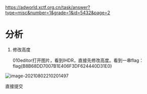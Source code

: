 https://adworld.xctf.org.cn/task/answer?type=misc&number=1&grade=1&id=5432&page=2

# 分析

1. 修改高度

   010editor打开图片，看到IHDR，直接先修改高度。看到一串flag：flag{B8B68DD7007B1E406F3DF624440D31E0}

![image-20210802210201497](C:\my_ctf_learning\writeup\MISC\攻防世界\images\image-20210802210201497.png)

直接提交

